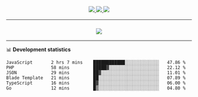 <h3 align="center">
  <a href="https://github.com/hwalker928">
      <img src="https://img.shields.io/github/followers/hwalker928?label=Followers&style=for-the-badge&color=lightblue">
  </a>
  <a href="https://harryw.link/discord" alt="Discord">
      <img src="https://img.shields.io/discord/738451951758606336?label=discord&style=for-the-badge&color=lightblue"/>
  </a>
  <a href="https://harryw.link/sparked" alt="Sparked Host">
      <img src="https://img.shields.io/static/v1?label=Sponsor&message=Sparked%20Host&color=yellow&style=for-the-badge"/>
  </a>
</h3>

<hr>


<h3 align="center">
  <a href="https://github.com/hwalker928">
      <img src="https://github-profile-trophy.vercel.app/?username=hwalker928&no-bg=true&no-frame=true">
  </a>
</h3>


<hr>

📊 **Development statistics**

<!--START_SECTION:waka-->

```text
JavaScript       2 hrs 7 mins    ████████████░░░░░░░░░░░░░   47.86 %
PHP              58 mins         █████▓░░░░░░░░░░░░░░░░░░░   22.12 %
JSON             29 mins         ██▓░░░░░░░░░░░░░░░░░░░░░░   11.01 %
Blade Template   21 mins         ██░░░░░░░░░░░░░░░░░░░░░░░   07.89 %
TypeScript       16 mins         █▓░░░░░░░░░░░░░░░░░░░░░░░   06.00 %
Go               12 mins         █▒░░░░░░░░░░░░░░░░░░░░░░░   04.80 %
```

<!--END_SECTION:waka-->
